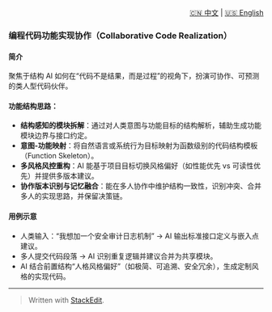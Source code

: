 <p align="right">
  <a href="/docs/zh/2_use_cases/2.2_The%20implementation%20of%20programming%20code%20functions.md">🇨🇳 中文</a> | <a href="/docs/en/2_use_cases/2.2_The%20implementation%20of%20programming%20code%20functions.md">🇺🇸 English</a>
</p>
 
 ### 编程代码功能实现协作（Collaborative Code Realization）

#### 简介

聚焦于结构 AI 如何在“代码不是结果，而是过程”的视角下，扮演可协作、可预测的类人型代码伙伴。

#### 功能结构思路：

* **结构感知的模块拆解**：通过对人类意图与功能目标的结构解析，辅助生成功能模块边界与接口约定。
* **意图-功能映射**：将自然语言或系统行为目标映射为函数级别的代码结构模板（Function Skeleton）。
* **多风格风控重构**：AI 能基于项目目标切换风格偏好（如性能优先 vs 可读性优先）并提供多版本建议。
* **协作版本识别与记忆融合**：能在多人协作中维护结构一致性，识别冲突、合并多人的实现思路，并保留决策链。

#### 用例示意

* 人类输入：“我想加一个安全审计日志机制” → AI 输出标准接口定义与嵌入点建议。
* 多人提交代码段落 → AI 识别重复逻辑并建议合并为共享模块。
* AI 结合前置结构“人格风格偏好”（如极简、可追溯、安全冗余），生成定制风格的实现代码。

---


> Written with [StackEdit](https://stackedit.io/).
